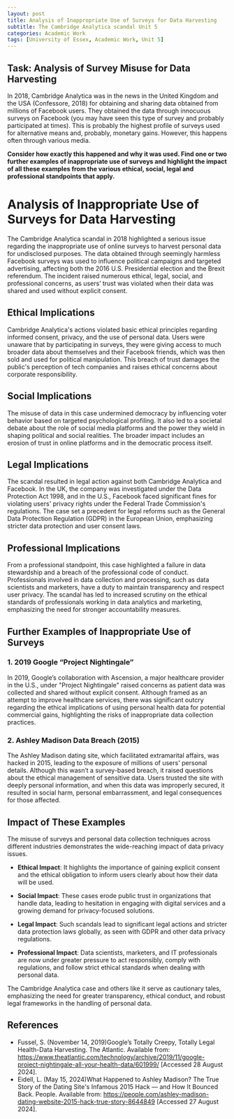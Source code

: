 ```yaml
---
layout: post
title: Analysis of Inappropriate Use of Surveys for Data Harvesting
subtitle: The Cambridge Analytica scandal Unit 5
categories: Academic Work
tags: [University of Essex, Academic Work, Unit 5]
---
```


## Task: Analysis of Survey Misuse for Data Harvesting

In 2018, Cambridge Analytica was in the news in the United Kingdom and the USA (Confessore, 2018) for obtaining and sharing data obtained from millions of Facebook users. They obtained the data through innocuous surveys on Facebook (you may have seen this type of survey and probably participated at times). This is probably the highest profile of surveys used for alternative means and, probably, monetary gains. However, this happens often through various media.

**Consider how exactly this happened and why it was used. Find one or two further examples of inappropriate use of surveys and highlight the impact of all these examples from the various ethical, social, legal and professional standpoints that apply.**

# Analysis of Inappropriate Use of Surveys for Data Harvesting

The Cambridge Analytica scandal in 2018 highlighted a serious issue regarding the inappropriate use of online surveys to harvest personal data for undisclosed purposes. The data obtained through seemingly harmless Facebook surveys was used to influence political campaigns and targeted advertising, affecting both the 2016 U.S. Presidential election and the Brexit referendum. The incident raised numerous ethical, legal, social, and professional concerns, as users’ trust was violated when their data was shared and used without explicit consent.

## Ethical Implications
Cambridge Analytica's actions violated basic ethical principles regarding informed consent, privacy, and the use of personal data. Users were unaware that by participating in surveys, they were giving access to much broader data about themselves and their Facebook friends, which was then sold and used for political manipulation. This breach of trust damages the public's perception of tech companies and raises ethical concerns about corporate responsibility.

## Social Implications
The misuse of data in this case undermined democracy by influencing voter behavior based on targeted psychological profiling. It also led to a societal debate about the role of social media platforms and the power they wield in shaping political and social realities. The broader impact includes an erosion of trust in online platforms and in the democratic process itself.

## Legal Implications
The scandal resulted in legal action against both Cambridge Analytica and Facebook. In the UK, the company was investigated under the Data Protection Act 1998, and in the U.S., Facebook faced significant fines for violating users' privacy rights under the Federal Trade Commission's regulations. The case set a precedent for legal reforms such as the General Data Protection Regulation (GDPR) in the European Union, emphasizing stricter data protection and user consent laws.

## Professional Implications
From a professional standpoint, this case highlighted a failure in data stewardship and a breach of the professional code of conduct. Professionals involved in data collection and processing, such as data scientists and marketers, have a duty to maintain transparency and respect user privacy. The scandal has led to increased scrutiny on the ethical standards of professionals working in data analytics and marketing, emphasizing the need for stronger accountability measures.

## Further Examples of Inappropriate Use of Surveys

### 1. 2019 Google “Project Nightingale”
In 2019, Google’s collaboration with Ascension, a major healthcare provider in the U.S., under "Project Nightingale" raised concerns as patient data was collected and shared without explicit consent. Although framed as an attempt to improve healthcare services, there was significant outcry regarding the ethical implications of using personal health data for potential commercial gains, highlighting the risks of inappropriate data collection practices.

### 2. Ashley Madison Data Breach (2015)
The Ashley Madison dating site, which facilitated extramarital affairs, was hacked in 2015, leading to the exposure of millions of users' personal details. Although this wasn’t a survey-based breach, it raised questions about the ethical management of sensitive data. Users trusted the site with deeply personal information, and when this data was improperly secured, it resulted in social harm, personal embarrassment, and legal consequences for those affected.

## Impact of These Examples
The misuse of surveys and personal data collection techniques across different industries demonstrates the wide-reaching impact of data privacy issues.

- **Ethical Impact**: It highlights the importance of gaining explicit consent and the ethical obligation to inform users clearly about how their data will be used.
  
- **Social Impact**: These cases erode public trust in organizations that handle data, leading to hesitation in engaging with digital services and a growing demand for privacy-focused solutions.
  
- **Legal Impact**: Such scandals lead to significant legal actions and stricter data protection laws globally, as seen with GDPR and other data privacy regulations.
  
- **Professional Impact**: Data scientists, marketers, and IT professionals are now under greater pressure to act responsibly, comply with regulations, and follow strict ethical standards when dealing with personal data.

The Cambridge Analytica case and others like it serve as cautionary tales, emphasizing the need for greater transparency, ethical conduct, and robust legal frameworks in the handling of personal data.

## References
- Fussel, S. (November 14, 2019)Google’s Totally Creepy, Totally Legal Health-Data Harvesting. The Atlantic. Available from: https://www.theatlantic.com/technology/archive/2019/11/google-project-nightingale-all-your-health-data/601999/ [Accessed 28 August 2024].
- Eidell, L. (May 15, 2024)What Happened to Ashley Madison? The True Story of the Dating Site's Infamous 2015 Hack — and How It Bounced Back. People. Available from: https://people.com/ashley-madison-dating-website-2015-hack-true-story-8644849 [Accessed 27 August 2024].
